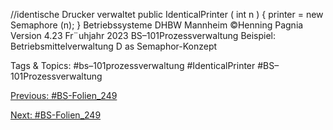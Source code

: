 //identische Drucker verwaltet
public IdenticalPrinter ( int n ) {
printer = new Semaphore (n);
}
Betriebssysteme DHBW Mannheim ©Henning Pagnia Version 4.23 Fr¨uhjahr 2023 BS–101Prozessverwaltung Beispiel: Betriebsmittelverwaltung D as Semaphor-Konzept

   Tags & Topics:
   #bs–101prozessverwaltung
   #IdenticalPrinter
   #BS–101Prozessverwaltung

[Previous: #BS-Folien_249](BS-Folien_249.md)

[Next: #BS-Folien_249](BS-Folien_249.md)